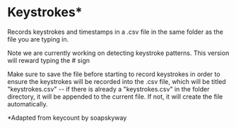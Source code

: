 # Keystrokes*

Records keystrokes and timestamps in a .csv file in the same folder as the file you are typing in.

Note we are currently working on detecting keystroke patterns. This version will reward typing the # sign

Make sure to save the file before starting to record keystrokes in order to ensure the keystrokes will be recorded into the .csv file, which will be titled "keystrokes.csv" -- if there is already a "keystrokes.csv" in the folder directory, it will be appended to the current file. If not, it will create the file automatically. 

*Adapted from keycount by soapskyway
